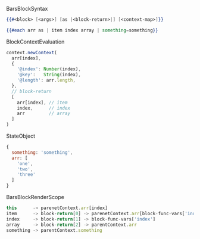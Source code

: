 BarsBlockSyntax
```handlebars
{{#<block> [<args>] [as |<block-return>|] [<context-map>]}}

{{#each arr as | item index array | something=something}}
```

BlockContextEvaluation
```javascript
context.newContext(
  arr[index], 
  {
    '@index': Number(index),
    '@key':   String(index), 
    '@length': arr.length,
  },
  // block-return
  [
    arr[index], // item
    index,      // index
    arr         // array
  ]
)
```

StateObject
```javascript
{
  something: 'something',
  arr: [
    'one',
    'two',
    'three'
  ]
}
```

BarsBlockRenderScope
```javascript
this      -> parenetContext.arr[index]
item      -> block-return[0] -> parenetContext.arr[block-func-vars['index']]
index     -> block-return[1] -> block-func-vars['index']
array     -> block-return[2] -> parentContext.arr
something -> parentContext.something
```

